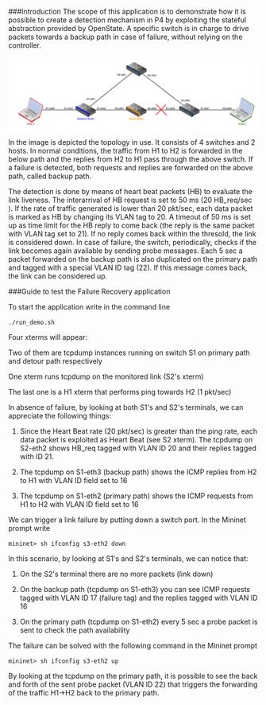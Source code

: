 ###Introduction
The scope of this application is to demonstrate how it is possible to create a detection mechanism in P4 by exploiting the stateful abstraction provided by OpenState. 
A specific switch is in charge to drive packets towards a backup path in case of failure, without relying on the controller.

![Topology](https://github.com/OpenState-SDN/openstate.p4/blob/master/SPIDER_remote/images/remote.png)

In the image is depicted the topology in use. It consists of 4 switches and 2 hosts. In normal conditions, the traffic from H1 to H2 is forwarded in the below path and the replies from H2 to H1 pass through the above switch.
If a failure is detected, both requests and replies are forwarded on the above path, called backup path.

The detection is done by means of heart beat packets (HB) to evaluate the link liveness.
The interarrival of HB request is set to 50 ms (20 HB_req/sec ). If the rate of traffic generated is lower than 20 pkt/sec, each data packet is marked as HB by changing its VLAN tag to 20.
A timeout of 50 ms is set up as time limit for the HB reply to come back (the reply is the same packet with VLAN tag set to 21).
If no reply comes back within the thresold, the link is considered down.
In case of failure, the switch, periodically, checks if the link becomes again available by sending probe messages.
Each 5 sec a packet forwarded on the backup path is also duplicated on the primary path and tagged with a special VLAN ID tag (22). If this message comes back, the link can be considered up.

###Guide to test the Failure Recovery application

To start the application write in the command line

	./run_demo.sh

Four xterms will appear:

Two of them are tcpdump instances running on switch S1 on primary path and detour path respectively

One xterm runs tcpdump on the monitored link (S2's xterm)

The last one is a H1 xterm that performs ping towards H2 (1 pkt/sec)

In absence of failure, by looking at both S1's and S2's terminals, we can appreciate the following things:

1) Since the Heart Beat rate (20 pkt/sec) is greater than the ping rate, each data packet is exploited as Heart Beat (see S2 xterm). The tcpdump on S2-eth2 shows HB_req tagged with VLAN ID 20 and their replies tagged with ID 21.

2) The tcpdump on S1-eth3 (backup path) shows the ICMP replies from H2 to H1 with VLAN ID field set to 16

3) The tcpdump on S1-eth2 (primary path) shows the ICMP requests from H1 to H2 with VLAN ID field set to 16

We can trigger a link failure by putting down a switch port.
In the Mininet prompt write

	mininet> sh ifconfig s3-eth2 down

In this scenario, by looking at S1's and S2's terminals, we can notice that:

1) On the S2's terminal there are no more packets (link down)

2) On the backup path (tcpdump on S1-eth3) you can see ICMP requests tagged with VLAN ID 17 (failure tag) and the replies tagged with VLAN ID 16

3) On the primary path (tcpdump on S1-eth2) every 5 sec a probe packet is sent to check the path availability

The failure can be solved with the following command in the Mininet prompt

	mininet> sh ifconfig s3-eth2 up

By looking at the tcpdump on the primary path, it is possible to see the back and forth of the sent probe packet (VLAN ID 22) that triggers the forwarding of the traffic H1->H2 back to the primary path.
